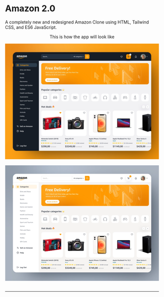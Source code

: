 # Amazon 2.0

A completely new and redesigned Amazon Clone using HTML, Tailwind CSS, and ES6 JavaScript.


<p align="center"> This is how the app will look like </p>
  <img src="images/amazon-idea 1.webp" />&nbsp;&nbsp;&nbsp;
  <img src="images/amazon-idea 2.webp" />&nbsp;&nbsp;
<hr>
